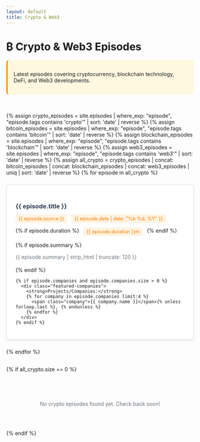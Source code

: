 ```yaml
---
layout: default
title: Crypto & Web3
---
```


# ₿ Crypto & Web3 Episodes

<div class="category-description">
  <p>Latest episodes covering cryptocurrency, blockchain technology, DeFi, and Web3 developments.</p>
</div>

<div class="episodes-grid">
{% assign crypto_episodes = site.episodes | where_exp: "episode", "episode.tags contains 'crypto'" | sort: 'date' | reverse %}
{% assign bitcoin_episodes = site.episodes | where_exp: "episode", "episode.tags contains 'bitcoin'" | sort: 'date' | reverse %}
{% assign blockchain_episodes = site.episodes | where_exp: "episode", "episode.tags contains 'blockchain'" | sort: 'date' | reverse %}
{% assign web3_episodes = site.episodes | where_exp: "episode", "episode.tags contains 'web3'" | sort: 'date' | reverse %}
{% assign all_crypto = crypto_episodes | concat: bitcoin_episodes | concat: blockchain_episodes | concat: web3_episodes | uniq | sort: 'date' | reverse %}
{% for episode in all_crypto %}
  <div class="episode-card">
    <h3><a href="{{ episode.url }}">{{ episode.title }}</a></h3>
    <div class="episode-meta">
      <span class="source">{{ episode.source }}</span>
      <span class="date">{{ episode.date | date: "%b %d, %Y" }}</span>
      {% if episode.duration %}
        <span class="duration">{{ episode.duration }}m</span>
      {% endif %}
    </div>
    {% if episode.summary %}
      <p class="episode-excerpt">{{ episode.summary | strip_html | truncate: 120 }}</p>
    {% endif %}

    {% if episode.companies and episode.companies.size > 0 %}
      <div class="featured-companies">
        <strong>Projects/Companies:</strong>
        {% for company in episode.companies limit:4 %}
          <span class="company">{{ company.name }}</span>{% unless forloop.last %}, {% endunless %}
        {% endfor %}
      </div>
    {% endif %}
  </div>
{% endfor %}
</div>

{% if all_crypto.size == 0 %}
<div class="no-episodes">
  <p>No crypto episodes found yet. Check back soon!</p>
</div>
{% endif %}

<style>
.category-description {
  background: #fff8e1;
  padding: 1rem;
  border-radius: 0.5rem;
  margin-bottom: 2rem;
  border-left: 4px solid #ff9800;
}

.episodes-grid {
  display: grid;
  grid-template-columns: repeat(auto-fill, minmax(300px, 1fr));
  gap: 1.5rem;
  padding: 1rem 0;
}

.episode-card {
  background: white;
  border: 1px solid #dee2e6;
  border-radius: 0.5rem;
  padding: 1.5rem;
  box-shadow: 0 2px 4px rgba(0,0,0,0.1);
}

.episode-card h3 {
  margin-bottom: 0.75rem;
}

.episode-card h3 a {
  color: #2c3e50;
  text-decoration: none;
}

.episode-meta {
  display: flex;
  gap: 0.75rem;
  margin-bottom: 1rem;
  flex-wrap: wrap;
}

.episode-meta span {
  background: #fff3e0;
  color: #f57c00;
  padding: 0.25rem 0.5rem;
  border-radius: 0.25rem;
  font-size: 0.8rem;
}

.episode-excerpt {
  color: #6c757d;
  margin-bottom: 1rem;
  line-height: 1.4;
}

.featured-companies {
  font-size: 0.9rem;
  color: #495057;
}

.company {
  background: #fff3e0;
  padding: 0.2rem 0.4rem;
  border-radius: 0.25rem;
  font-weight: 500;
  color: #f57c00;
}

.no-episodes {
  text-align: center;
  padding: 3rem 1rem;
  color: #6c757d;
}

@media (max-width: 768px) {
  .episodes-grid {
    grid-template-columns: 1fr;
    gap: 1rem;
    padding: 0;
  }

  .episode-card {
    padding: 1rem;
  }
}
</style>